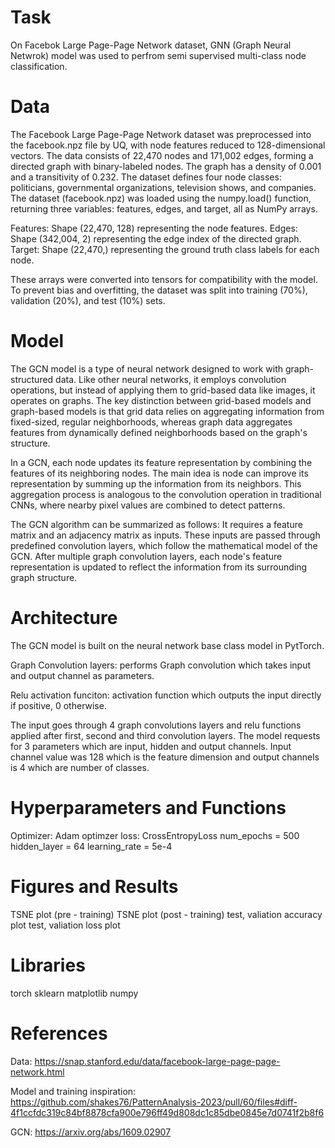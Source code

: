 # Task
On Facebok Large Page-Page Network dataset, GNN (Graph Neural Netwrok) model was used to perfrom semi supervised multi-class node classification. 

# Data
The Facebook Large Page-Page Network dataset was preprocessed into the facebook.npz file by UQ, with node features reduced to 128-dimensional vectors. The data consists of 22,470 nodes and 171,002 edges, forming a directed graph with binary-labeled nodes. The graph has a density of 0.001 and a transitivity of 0.232. The dataset defines four node classes: politicians, governmental organizations, television shows, and companies. The dataset (facebook.npz) was loaded using the numpy.load() function, returning three variables: features, edges, and target, all as NumPy arrays.

Features: Shape (22,470, 128) representing the node features.
Edges: Shape (342,004, 2) representing the edge index of the directed graph.
Target: Shape (22,470,) representing the ground truth class labels for each node.

These arrays were converted into tensors for compatibility with the model. To prevent bias and overfitting, the dataset was split into training (70%), validation (20%), and test (10%) sets.

# Model
The GCN model is a type of neural network designed to work with graph-structured data. Like other neural networks, it employs convolution operations, but instead of applying them to grid-based data like images, it operates on graphs. The key distinction between grid-based models and graph-based models is that grid data relies on aggregating information from fixed-sized, regular neighborhoods, whereas graph data aggregates features from dynamically defined neighborhoods based on the graph's structure.

In a GCN, each node updates its feature representation by combining the features of its neighboring nodes. The main idea is node can improve its representation by summing up the  information from its neighbors. This aggregation process is analogous to the convolution operation in traditional CNNs, where nearby pixel values are combined to detect patterns.

The GCN algorithm can be summarized as follows:
It requires a feature matrix and an adjacency matrix as inputs. These inputs are passed through predefined convolution layers, which follow the mathematical model of the GCN. After multiple graph convolution layers, each node's feature representation is updated to reflect the information from its surrounding graph structure.


# Architecture
The GCN model is built on the neural network base class model in PytTorch.

Graph Convolution layers: performs Graph convolution which takes input and output channel as parameters. 

Relu activation funciton: activation function which outputs the input directly if positive, 0 otherwise. 

The input goes through 4 graph convolutions layers and relu functions applied after first, second and third convolution layers.
The model requests for 3 parameters which are input, hidden and output channels. Input channel value was 128 which is the feature dimension and output channels is 4 which are number of classes. 

# Hyperparameters and Functions
Optimizer: Adam optimzer 
loss: CrossEntropyLoss 
num_epochs = 500
hidden_layer = 64
learning_rate = 5e-4

# Figures and Results 
TSNE plot (pre - training)
TSNE plot (post - training)
test, valiation accuracy plot 
test, valiation loss plot 

# Libraries
torch
sklearn
matplotlib
numpy

# References
Data: https://snap.stanford.edu/data/facebook-large-page-page-network.html

Model and training inspiration: https://github.com/shakes76/PatternAnalysis-2023/pull/60/files#diff-4f1ccfdc319c84bf8878cfa900e796ff49d808dc1c85dbe0845e7d0741f2b8f6

GCN: https://arxiv.org/abs/1609.02907